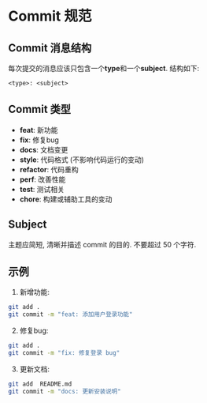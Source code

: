 # Commit 规范

## Commit 消息结构

每次提交的消息应该只包含一个**type**和一个**subject**. 结构如下: 

```
<type>: <subject>
```

## Commit 类型

- **feat**: 新功能
- **fix**: 修复bug
- **docs**: 文档变更
- **style**: 代码格式 (不影响代码运行的变动)
- **refactor**: 代码重构
- **perf**: 改善性能
- **test**: 测试相关
- **chore**: 构建或辅助工具的变动

## Subject

主题应简短, 清晰并描述 commit 的目的. 不要超过 50 个字符. 

## 示例

1. 新增功能: 
```bash
git add .
git commit -m "feat: 添加用户登录功能"
```

2. 修复bug: 
```bash
git add .
git commit -m "fix: 修复登录 bug"
```

3. 更新文档: 
```bash
git add  README.md
git commit -m "docs: 更新安装说明"
```

